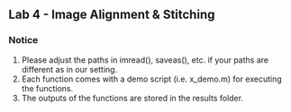 ## Lab 4 - Image Alignment & Stitching

### Notice
1. Please adjust the paths in imread(), saveas(), etc. if your paths are different as in our setting.
2. Each function comes with a demo script (i.e. x_demo.m) for executing the functions.
3. The outputs of the functions are stored in the results folder.
